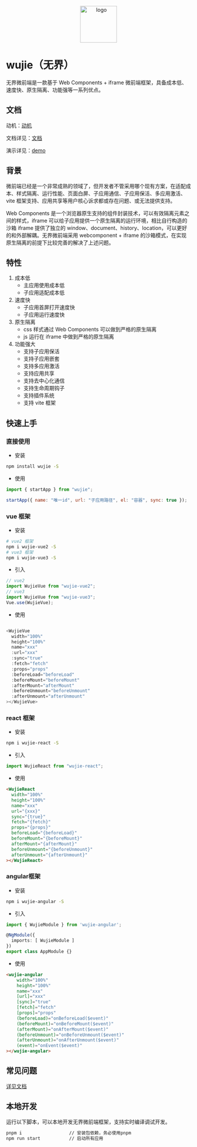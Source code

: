 <p align="center">
  <a href="https://wujie-micro.github.io/doc/" target="_blank">
    <img src="https://vfiles.gtimg.cn/wuji_dashboard/xy/test_wuji_damy/phFSuhUC.png" width="100" height="100" alt="logo">
  </a>
</p>

# wujie（无界）

无界微前端是一款基于 Web Components + iframe 微前端框架，具备成本低、速度快、原生隔离、功能强等一系列优点。

## 文档

动机：[动机](https://zhuanlan.zhihu.com/p/551206945)

文档详见：[文档](https://wujie-micro.github.io/doc/)

演示详见：[demo](https://wujie-micro.github.io/demo-main-vue/home)

## 背景

微前端已经是一个非常成熟的领域了，但开发者不管采用哪个现有方案，在适配成本、样式隔离、运行性能、页面白屏、子应用通信、子应用保活、多应用激活、vite 框架支持、应用共享等用户核心诉求都或存在问题、或无法提供支持。

Web Components 是一个浏览器原生支持的组件封装技术，可以有效隔离元素之间的样式，iframe 可以给子应用提供一个原生隔离的运行环境，相比自行构造的沙箱 iframe 提供了独立的 window、document、history、location，可以更好的和外部解耦。无界微前端采用 webcomponent + iframe 的沙箱模式，在实现原生隔离的前提下比较完善的解决了上述问题。

## 特性

1. 成本低
   - 主应用使用成本低
   - 子应用适配成本低
2. 速度快
   - 子应用首屏打开速度快
   - 子应用运行速度快
3. 原生隔离
   - css 样式通过 Web Components 可以做到严格的原生隔离
   - js 运行在 iframe 中做到严格的原生隔离
4. 功能强大
   - 支持子应用保活
   - 支持子应用嵌套
   - 支持多应用激活
   - 支持应用共享
   - 支持去中心化通信
   - 支持生命周期钩子
   - 支持插件系统
   - 支持 vite 框架

## 快速上手

### 直接使用

- 安装

```bash
npm install wujie -S
```

- 使用

```javascript
import { startApp } from "wujie";

startApp({ name: "唯一id", url: "子应用路径", el: "容器", sync: true });
```

### vue 框架

- 安装

```bash
# vue2 框架
npm i wujie-vue2 -S
# vue3 框架
npm i wujie-vue3 -S

```

- 引入

```javascript
// vue2
import WujieVue from "wujie-vue2";
// vue3
import WujieVue from "wujie-vue3";
Vue.use(WujieVue);
```

- 使用

```js

<WujieVue
  width="100%"
  height="100%"
  name="xxx"
  :url="xxx"
  :sync="true"
  :fetch="fetch"
  :props="props"
  :beforeLoad="beforeLoad"
  :beforeMount="beforeMount"
  :afterMount="afterMount"
  :beforeUnmount="beforeUnmount"
  :afterUnmount="afterUnmount"
></WujieVue>

```

### react 框架

- 安装

```bash
npm i wujie-react -S

```

- 引入

```javascript
import WujieReact from "wujie-react";
```

- 使用

```html
<WujieReact
  width="100%"
  height="100%"
  name="xxx"
  url="{xxx}"
  sync="{true}"
  fetch="{fetch}"
  props="{props}"
  beforeLoad="{beforeLoad}"
  beforeMount="{beforeMount}"
  afterMount="{afterMount}"
  beforeUnmount="{beforeUnmount}"
  afterUnmount="{afterUnmount}"
></WujieReact>
```

### angular框架


- 安装

```bash
npm i wujie-angular -S

```

- 引入

``` ts
import { WujieModule } from 'wujie-angular';

@NgModule({
  imports: [ WujieModule ]
})
export class AppModule {}
```

- 使用

```html
<wujie-angular
    width="100%"
    height="100%"
    name="xxx"
    [url]="xxx"
    [sync]="true"
    [fetch]="fetch"
    [props]="props"
    (beforeLoad)="onBeforeLoad($event)"
    (beforeMount)="onBeforeMount($event)"
    (afterMount)="onAfterMount($event)"
    (beforeUnmount)="onBeforeUnmount($event)"
    (afterUnmount)="onAfterUnmount($event)"
    (event)="onEvent($event)"
></wujie-angular>
```

## 常见问题

[详见文档](https://wujie-micro.github.io/doc/question/#_1%E3%80%81%E8%AF%B7%E6%B1%82%E8%B5%84%E6%BA%90%E6%8A%A5%E9%94%99)

## 本地开发

运行以下脚本，可以本地开发无界微前端框架，支持实时编译调试开发。

```bash
pnpm i                  // 安装包依赖，务必使用pnpm
npm run start           // 启动所有应用
```
